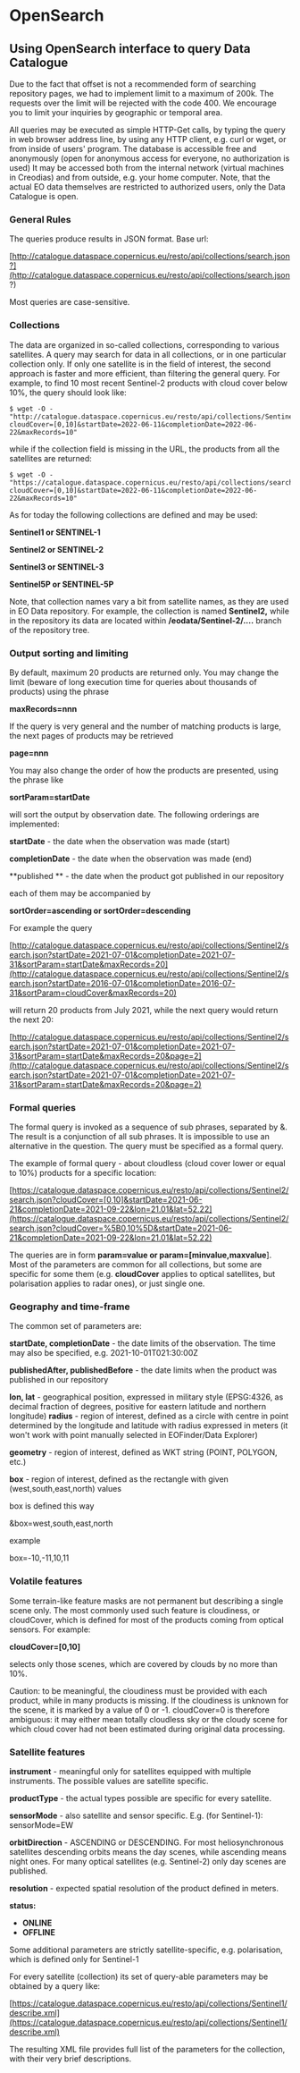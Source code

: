 # OpenSearch

## Using OpenSearch interface to query Data Catalogue

Due to the fact that offset is not a recommended form of searching repository pages, we had to implement limit to a maximum of 200k.
The requests over the limit will be rejected with the code 400.
We encourage you to limit your inquiries by geographic or temporal area.

All queries may be executed as simple HTTP-Get calls, by typing the query in web browser address line, by using any HTTP client, e.g. curl or wget, or from inside of users' program. The database is accessible free and anonymously (open for anonymous access for everyone, no authorization is used) It may be accessed both from the internal network (virtual machines in Creodias) and from outside, e.g. your home computer. Note, that the actual EO data themselves are restricted to authorized users, only the Data Catalogue is open.

### General Rules

The queries produce results in JSON format. Base url:

[http://catalogue.dataspace.copernicus.eu/resto/api/collections/search.json?](http://catalogue.dataspace.copernicus.eu/resto/api/collections/search.json?)

Most queries are case-sensitive.

### Collections

The data are organized in so-called collections, corresponding to various satellites. A query may search for data in all collections, or in one particular collection only. If only one satellite is in the field of interest, the second approach is faster and more efficient, than filtering the general query. For example, to find 10 most recent Sentinel-2 products with cloud cover below 10%, the query should look like:
```
$ wget -O - "http://catalogue.dataspace.copernicus.eu/resto/api/collections/Sentinel2/search.json?cloudCover=[0,10]&startDate=2022-06-11&completionDate=2022-06-22&maxRecords=10"
```
while if the collection field is missing in the URL, the products from all the satellites are returned:
```
$ wget -O - "https://catalogue.dataspace.copernicus.eu/resto/api/collections/search.json?cloudCover=[0,10]&startDate=2022-06-11&completionDate=2022-06-22&maxRecords=10"
```
As for today the following collections are defined and may be used:

**Sentinel1 or SENTINEL-1**

**Sentinel2 or SENTINEL-2**

**Sentinel3 or SENTINEL-3**

**Sentinel5P or SENTINEL-5P**

Note, that collection names vary a bit from satellite names, as they are used in EO Data repository. For example, the collection is named **Sentinel2,** while in the repository its data are located within **/eodata/Sentinel-2/....** branch of the repository tree.

### Output sorting and limiting

By default, maximum 20 products are returned only. You may change the limit (beware of long execution time for queries about thousands of products) using the phrase

**maxRecords=nnn**

If the query is very general and the number of matching products is large, the next pages of products may be retrieved

**page=nnn**

You may also change the order of how the products are presented, using the phrase like

**sortParam=startDate**

will sort the output by observation date. The following orderings are implemented:

**startDate** - the date when the observation was made (start)

**completionDate** - the date when the observation was made (end)

**published ** - the date when the product got published in our repository

each of them may be accompanied by

**sortOrder=ascending or sortOrder=descending**

For example the query

[http://catalogue.dataspace.copernicus.eu/resto/api/collections/Sentinel2/search.json?startDate=2021-07-01&completionDate=2021-07-31&sortParam=startDate&maxRecords=20](http://catalogue.dataspace.copernicus.eu/resto/api/collections/Sentinel2/search.json?startDate=2016-07-01&completionDate=2016-07-31&sortParam=cloudCover&maxRecords=20)

will return 20 products from July 2021, while the next query would return the next 20:

[http://catalogue.dataspace.copernicus.eu/resto/api/collections/Sentinel2/search.json?startDate=2021-07-01&completionDate=2021-07-31&sortParam=startDate&maxRecords=20&page=2](http://catalogue.dataspace.copernicus.eu/resto/api/collections/Sentinel2/search.json?startDate=2021-07-01&completionDate=2021-07-31&sortParam=startDate&maxRecords=20&page=2)

### Formal queries

The formal query is invoked as a sequence of sub phrases, separated by &. The result is a conjunction of all sub phrases. It is impossible to use an alternative in the question. The query must be specified as a formal query.

The example of formal query - about cloudless (cloud cover lower or equal to 10%) products for a specific location:

[https://catalogue.dataspace.copernicus.eu/resto/api/collections/Sentinel2/search.json?cloudCover=[0,10]&startDate=2021-06-21&completionDate=2021-09-22&lon=21.01&lat=52.22](https://catalogue.dataspace.copernicus.eu/resto/api/collections/Sentinel2/search.json?cloudCover=%5B0,10%5D&startDate=2021-06-21&completionDate=2021-09-22&lon=21.01&lat=52.22)

The queries are in form **param=value or param=[minvalue,maxvalue**]. Most of the parameters are common for all collections, but some are specific for some them (e.g. **cloudCover** applies to optical satellites, but polarisation applies to radar ones), or just single one.

### Geography and time-frame

The common set of parameters are:

**startDate, completionDate** - the date limits of the observation. The time may also be specified, e.g. 2021-10-01T021:30:00Z

**publishedAfter, publishedBefore** - the date limits when the product was published in our repository

**lon, lat** - geographical position, expressed in military style (EPSG:4326, as decimal fraction of degrees, positive for eastern latitude and northern longitude)
**radius** - region of interest, defined as a circle with centre in point determined by the longitude and latitude with radius expressed in meters (it won't work with point manually selected in EOFinder/Data Explorer)

**geometry** - region of interest, defined as WKT string (POINT, POLYGON, etc.)

**box** - region of interest, defined as the rectangle with given (west,south,east,north) values

box is defined this way

&box=west,south,east,north

example

box=-10,-11,10,11

### Volatile features

Some terrain-like feature masks are not permanent but describing a single scene only. The most commonly used such feature is cloudiness, or cloudCover, which is defined for most of the products coming from optical sensors. For example:

**cloudCover=[0,10]**

selects only those scenes, which are covered by clouds by no more than 10%.

Caution: to be meaningful, the cloudiness must be provided with each product, while in many products is missing. If the cloudiness is unknown for the scene, it is marked by a value of 0 or -1. cloudCover=0 is therefore ambiguous: it may either mean totally cloudless sky or the cloudy scene for which cloud cover had not been estimated during original data processing.

### Satellite features

**instrument** - meaningful only for satellites equipped with multiple instruments. The possible values are satellite specific.

**productType** - the actual types possible are specific for every satellite.

**sensorMode** - also satellite and sensor specific. E.g. (for Sentinel-1): sensorMode=EW

**orbitDirection** - ASCENDING or DESCENDING. For most heliosynchronous satellites descending orbits means the day scenes, while ascending means night ones. For many optical satellites (e.g. Sentinel-2) only day scenes are published.

**resolution** - expected spatial resolution of the product defined in meters.

**status:**

- **ONLINE**
- **OFFLINE**

Some additional parameters are strictly satellite-specific, e.g. polarisation, which is defined only for Sentinel-1

For every satellite (collection) its set of query-able parameters may be obtained by a query like:

[https://catalogue.dataspace.copernicus.eu/resto/api/collections/Sentinel1/describe.xml](https://catalogue.dataspace.copernicus.eu/resto/api/collections/Sentinel1/describe.xml)

The resulting XML file provides full list of the parameters for the collection, with their very brief descriptions.

<!-- Following lines are removed at request from Natalia Sobieska mail to BartBomans dd27.01.2023 16:43
## Order API Documentation


For comprehensive Order API description you can visit these pages:
was already in comment -- [**https://finder.creodias.eu/api/docs/**](https://finder.creodias.eu/api/docs/) --

[**EO Data Ordering API2 Manual**](https://creodias.eu/-/comletiondatestartdate-and-in-finder-api-v2?) -->